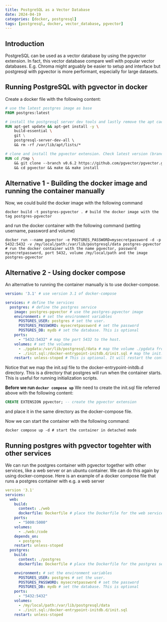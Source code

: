 ```yaml
---
title: PostgreSQL as a Vector Database
date: 2024-04-19
categories: [docker, postgresql]
tags: [postgresql, docker, vector_database, pgvector]
---
```

    
## Introduction

PostgreSQL can be used as a vector database by using the pgvector extension.
In fact, this vector database compare well with popular vector databases. E.g. Chroma might arguably be easier to setup and interface but postgresql with pgvector is more performant, especially for large datasets. 

## Running PostgreSQL with pgvector in docker
Create a docker file with the following content:

```dockerfile
# use the latest postgres image as base
FROM postgres:latest 

# install the postgresql server dev tools and lastly remove the apt cache
RUN apt-get update && apt-get install -y \
    build-essential \ 
    git \
    postgresql-server-dev-all \ 
    && rm -rf /var/lib/apt/lists/* 

# clone and install the pgvector extension. Check latest version (branch) at github.com/pgvector/pgvector
RUN cd /tmp \ 
    && git clone --branch v0.6.2 https://github.com/pgvector/pgvector.git \ 
    && cd pgvector && make && make install
```

## Alternative 1 - Building the docker image and running the container manually
Now, we could build the docker image with the following command 

```shell
docker build -t postgres-pgvector . # build the docker image with the tag postgres-pgvector 
```
and run the docker container with the following command (setting username, password and volume)

```shell
docker run --name pgvector -e POSTGRES_PASSWORD=mysecretpassword -d -p 5432:5432 -v /my/local/path:/var/lib/postgresql/data postgres-pgvector # run the docker container with the name pgvector, password mysecretpassword, port 5432, volume /my/local/path and the image postgres-pgvector
```

## Alternative 2 - Using docker compose
An alternative to running the container manually is to use docker-compose.

```yaml
version: '3.1' # use version 3.1 of docker-compose

services: # define the services
  postgres: # define the postgres service
    image: postgres-pgvector # use the postgres-pgvector image
    environment: # set the environment variables
      POSTGRES_USER: postgres # set the user.
      POSTGRES_PASSWORD: mysecretpassword # set the password
      POSTGRES_DB: mydb # set the database. This is optional
    ports:
      - "5432:5432" # map the port 5432 to the host. 
    volumes: # set the volumes
      - ./pgdata:/var/lib/postgresql/data # map the volume ./pgdata from the host machine to /var/lib/postgresql/data where postgres stores the data
      - ./init.sql:/docker-entrypoint-initdb.d/init.sql # map the init.sql file to the docker-entrypoint-initdb.d directory
    restart: unless-stoped # This is optional. It will restart the container unless it is stopped
```
Notice that we map the init.sql file to the docker-entrypoint-initdb.d directory. This is a directory that postgres will run when the container starts. This is useful for running initialization scripts.

**Before we run `docker compose up`** We need to create the init.sql file referred above with the following content:

```sql
CREATE EXTENSION pgvector; -- create the pgvector extension
```
and place it in the same directory as the docker-compose file.

Now we can start the container with the following command:

```shell
docker compose up -d # start the container in detached mode
```

## Running postgres with pgvector togehter with other services

We can run the postgres container with pgvector together with other services, like a web server or an ubuntu container. We can do this again by using docker-compose. Here is an example of a docker compose file that runs a postgres container with e.g. a web server 

```yaml
version '3.1'
services:
  web:
    build:
      context: ./web
      dockerfile: Dockerfile # place the Dockerfile for the web service in the web directory
    ports:
      - "5000:5000"
    volumes:
      - ./web:/code
    depends_on:
      - postgres
    restart: unless-stoped
  postgres:
    build:
      context: ./postgres
      dockerfile: Dockerfile # place the Dockerfile for the postgres service in the postgres directory

    environment: # set the environment variables
      POSTGRES_USER: postgres # set the user.
      POSTGRES_PASSWORD: mysecretpassword # set the password
      POSTGRES_DB: mydb # set the database. This is optional
    ports:
      - "5432:5432"
    volumes:
      - /my/local/path:/var/lib/postgresql/data
      - ./init.sql:/docker-entrypoint-initdb.d/init.sql
    restart: unless-stoped
```
    
